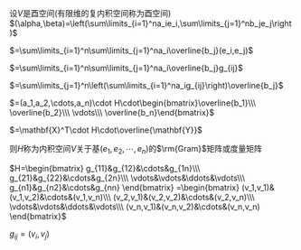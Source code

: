 设$V$是酉空间(有限维的复内积空间称为酉空间)
$(\alpha,\beta)=\left(\sum\limits_{i=1}^na_ie_i,\sum\limits_{j=1}^nb_je_j\right)$

$=\sum\limits_{i=1}^n\sum\limits_{j=1}^na_i\overline{b_j}(e_i,e_j)$

$=\sum\limits_{i=1}^n\sum\limits_{j=1}^na_i\overline{b_j}g_{ij}$

$=\sum\limits_{j=1}^n\left(\sum\limits_{i=1}^na_ig_{ij}\right)\overline{b_j}$

$=(a_1,a_2,\cdots,a_n)\cdot H\cdot\begin{bmatrix}\overline{b_1}\\\ \overline{b_2}\\\ \vdots\\\ \overline{b_n}\end{bmatrix}$

$=\mathbf{X}^T\cdot H\cdot\overline{\mathbf{Y}}$

则$H$称为内积空间$V$关于基$(e_1,e_2,\cdots,e_n)$的$\rm{Gram}$矩阵或度量矩阵

$H=\begin{bmatrix}
g_{11}&g_{12}&\cdots&g_{1n}\\\ g_{21}&g_{22}&\cdots&g_{2n}\\\ \vdots&\vdots&\ddots&\vdots\\\ g_{n1}&g_{n2}&\cdots&g_{nn}
\end{bmatrix}
=\begin{bmatrix}
(v_1,v_1)&(v_1,v_2)&\cdots&(v_1,v_n)\\\ (v_2,v_1)&(v_2,v_2)&\cdots&(v_2,v_n)\\\ \vdots&\vdots&\ddots&\vdots\\\ (v_n,v_1)&(v_n,v_2)&\cdots&(v_n,v_n)
\end{bmatrix}$

$g_{ij}=(v_i,v_j)$
